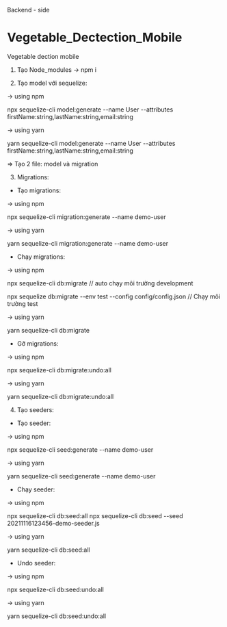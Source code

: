 Backend - side

# Vegetable_Dectection_Mobile
Vegetable dection mobile


1. Tạo Node_modules
-> npm i

2. Tạo model với sequelize:

-> using npm

npx sequelize-cli model:generate --name User --attributes firstName:string,lastName:string,email:string

-> using yarn

yarn sequelize-cli model:generate --name User --attributes firstName:string,lastName:string,email:string

=> Tạo 2 file: model và migration

3. Migrations:

-   Tạo migrations:

-> using npm 

npx sequelize-cli migration:generate --name demo-user

-> using yarn

yarn sequelize-cli migration:generate --name demo-user

-   Chạy migrations:

-> using npm

npx sequelize-cli db:migrate // auto chạy môi trường development

npx sequelize db:migrate --env test --config config/config.json  // Chạy môi trường test

-> using yarn

yarn sequelize-cli db:migrate

-   Gỡ migrations:

-> using npm

npx sequelize-cli db:migrate:undo:all

-> using yarn

yarn sequelize-cli db:migrate:undo:all

4. Tạo seeders:

-   Tạo seeder:

-> using npm

npx sequelize-cli seed:generate --name demo-user

-> using yarn

yarn sequelize-cli seed:generate --name demo-user

-   Chạy seeder:

-> using npm

npx sequelize-cli db:seed:all
npx sequelize-cli db:seed --seed 20211116123456-demo-seeder.js

-> using yarn

yarn sequelize-cli db:seed:all

-   Undo seeder:

-> using npm

npx sequelize-cli db:seed:undo:all

-> using yarn

yarn sequelize-cli db:seed:undo:all